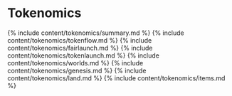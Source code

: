 <h1 class="page-heading">Tokenomics</h1>
{% include content/tokenomics/summary.md %}
{% include content/tokenomics/tokenflow.md %}
{% include content/tokenomics/fairlaunch.md %}
{% include content/tokenomics/tokenlaunch.md %}
{% include content/tokenomics/worlds.md %}
{% include content/tokenomics/genesis.md %}
{% include content/tokenomics/land.md %}
{% include content/tokenomics/items.md %}